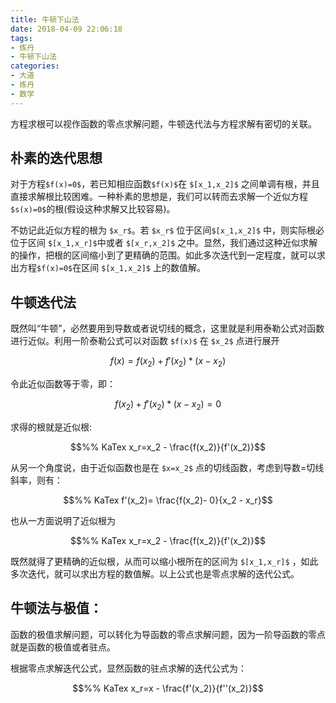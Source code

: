 ```yaml
---
title: 牛顿下山法
date: 2018-04-09 22:06:18
tags:
- 炼丹
- 牛顿下山法
categories:
- 大道
- 炼丹
- 数学
---
```


方程求根可以视作函数的零点求解问题，牛顿迭代法与方程求解有密切的关联。

## 朴素的迭代思想

对于方程`$f(x)=0$`，若已知相应函数`$f(x)$`在 `$[x_1,x_2]$` 之间单调有根，并且直接求解根比较困难。一种朴素的思想是，我们可以转而去求解一个近似方程`$s(x)=0$`的根(假设这种求解又比较容易)。

不妨记此近似方程的根为 `$x_r$`。若 `$x_r$` 位于区间`$[x_1,x_2]$` 中，则实际根必位于区间 `$[x_1,x_r]$`中或者 `$[x_r,x_2]$` 之中。显然，我们通过这种近似求解的操作，把根的区间缩小到了更精确的范围。如此多次迭代到一定程度，就可以求出方程`$f(x)=0$`在区间  `$[x_1,x_2]$` 上的数值解。

## 牛顿迭代法

既然叫“牛顿”，必然要用到导数或者说切线的概念，这里就是利用泰勒公式对函数进行近似。利用一阶泰勒公式可以对函数 `$f(x)$` 在 `$x_2$` 点进行展开
<!--more-->
```math
%% KaTex
f(x) = f(x_2)+f'(x_2)*(x-x_2)
```
令此近似函数等于零，即：
```math
%% KaTex
f(x_2)+f'(x_2)*(x-x_2)=0
```
求得的根就是近似根:
```math
%% KaTex
x_r=x_2 - \frac{f(x_2)}{f'(x_2)}
```

从另一个角度说，由于近似函数也是在 `$x=x_2$` 点的切线函数，考虑到导数=切线斜率，则有：
```math
%% KaTex
f'(x_2)= \frac{f(x_2)- 0}{x_2 - x_r}
```

也从一方面说明了近似根为
```math
%% KaTex
x_r=x_2 - \frac{f(x_2)}{f'(x_2)}
```

既然就得了更精确的近似根，从而可以缩小根所在的区间为 `$[x_1,x_r]$` ，如此多次迭代，就可以求出方程的数值解。以上公式也是零点求解的迭代公式。


## 牛顿法与极值：

函数的极值求解问题，可以转化为导函数的零点求解问题，因为一阶导函数的零点就是函数的极值或者驻点。

根据零点求解迭代公式，显然函数的驻点求解的迭代公式为：

```math
%% KaTex
x_r=x - \frac{f'(x_2)}{f''(x_2)}
```
